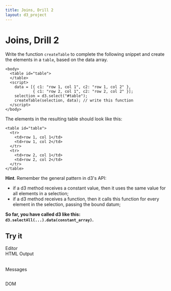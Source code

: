 ```yaml
---
title: Joins, Drill 2
layout: d3_project
---
```


# Joins, Drill 2

Write the function `createTable` to complete the following snippet and
create the elements in a `table`, based on the data array.

    <body>
      <table id="table">
      </table>
      <script>
        data = [{ c1: "row 1, col 1", c2: "row 1, col 2" }, 
                { c1: "row 2, col 1", c2: "row 2, col 2" }];
        selection = d3.select("#table");
        createTable(selection, data); // write this function
      </script>
    </body>

The elements in the resulting table should look like this:

    <table id="table">
	  <tr>
	    <td>row 1, col 1</td>
	    <td>row 1, col 2</td>
	  </tr>
	  <tr>
	    <td>row 2, col 1</td>
	    <td>row 2, col 2</td>
	  </tr>
	</table>

**Hint**. Remember the general pattern in d3's API:

- if a d3 method receives a constant value, then it uses the same value for all
  elements in a selection;
- if a d3 method receives a function, then it calls this function for
  every element in the selection, passing the bound datum;
  
**So far, you have called d3 like this: `d3.selectAll(...).data(constant_array)`.**

## Try it

<div style="clear:both"></div>
<div>
  <div class="half-width-float tall">
    <div>Editor</div>
	<div id="editor"></div>
	<div id="run"></div>
  </div>
  <div class="half-width-float tall">
    <div>HTML Output</div>
	<div id="preview"><table id="table"></table></div>
	<div id="reset"></div>
  </div>
</div>

<div>
  <div class="half-width-float">
    <div>Messages</div>
	<pre id="reports"></pre>
  </div>
  <div class="half-width-float">
    <div>DOM</div>
	<pre id="domText"></pre>
  </div>
</div>

<script src="ace.js"></script>
<script type="module" src="drill2-2.js"></script>
